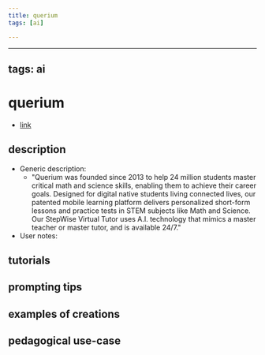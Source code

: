 ```yaml
---
title: querium
tags: [ai]

---
```


---
tags: ai 
---


# querium


* [link](https://www.querium.com/about-us/)

## description
* Generic description: 
    * "Querium was founded since 2013 to help 24 million students master critical math and science skills, enabling them to achieve their career goals. Designed for digital native students living connected lives, our patented mobile learning platform delivers personalized short-form lessons and practice tests in STEM subjects like Math and Science. Our StepWise Virtual Tutor uses A.I. technology that mimics a master teacher or master tutor, and is available 24/7."
* User notes:

## tutorials

## prompting tips

## examples of creations 

## pedagogical use-case 